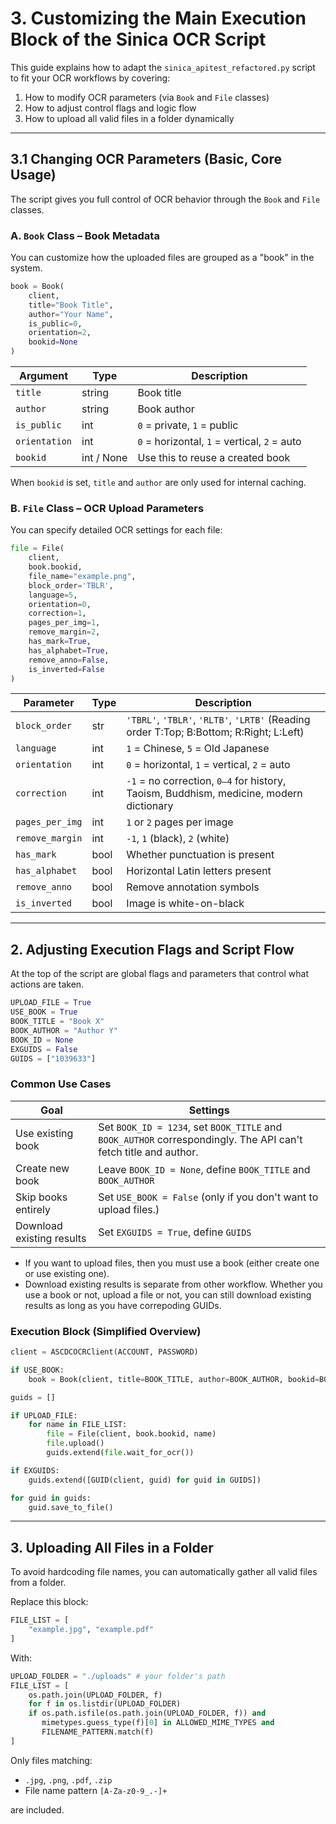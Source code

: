 # 3. Customizing the Main Execution Block of the Sinica OCR Script

This guide explains how to adapt the `sinica_apitest_refactored.py` script to fit your OCR workflows by covering:

1. How to modify OCR parameters (via `Book` and `File` classes)
2. How to adjust control flags and logic flow
3. How to upload all valid files in a folder dynamically

---

## 3.1 Changing OCR Parameters (Basic, Core Usage)

The script gives you full control of OCR behavior through the `Book` and `File` classes.

### A. `Book` Class – Book Metadata

You can customize how the uploaded files are grouped as a "book" in the system.

```python
book = Book(
    client,
    title="Book Title",
    author="Your Name",
    is_public=0,
    orientation=2,
    bookid=None
)
```

| Argument      | Type       | Description                                  |
| ------------- | ---------- | -------------------------------------------- |
| `title`       | string     | Book title                                   |
| `author`      | string     | Book author                                  |
| `is_public`   | int        | `0` = private, `1` = public                  |
| `orientation` | int        | `0` = horizontal, `1` = vertical, `2` = auto |
| `bookid`      | int / None | Use this to reuse a created book             |

When `bookid` is set, `title` and `author` are only used for internal caching.

### B. `File` Class – OCR Upload Parameters

You can specify detailed OCR settings for each file:

```python
file = File(
    client,
    book.bookid,
    file_name="example.png",
    block_order='TBLR',
    language=5,
    orientation=0,
    correction=1,
    pages_per_img=1,
    remove_margin=2,
    has_mark=True,
    has_alphabet=True,
    remove_anno=False,
    is_inverted=False
)
```

| Parameter       | Type | Description                                     |
| --------------- | ---- | ----------------------------------------------- |
| `block_order`   | str  | `'TBRL'`, `'TBLR'`, `'RLTB'`, `'LRTB'`  (Reading order T:Top; B:Bottom; R:Right; L:Left)        |
| `language`      | int  | `1` = Chinese, `5` = Old Japanese               |
| `orientation`   | int  | `0` = horizontal, `1` = vertical, `2` = auto    |
| `correction`    | int  | `-1` = no correction, `0–4` for history, Taoism, Buddhism, medicine, modern dictionary |
| `pages_per_img` | int  | `1` or `2` pages per image                      |
| `remove_margin` | int  | `-1`, `1` (black), `2` (white)                  |
| `has_mark`      | bool | Whether punctuation is present                  |
| `has_alphabet`  | bool | Horizontal Latin letters present                |
| `remove_anno`   | bool | Remove annotation symbols                       |
| `is_inverted`   | bool | Image is white-on-black                         |

---

## 2. Adjusting Execution Flags and Script Flow

At the top of the script are global flags and parameters that control what actions are taken.

```python
UPLOAD_FILE = True
USE_BOOK = True
BOOK_TITLE = "Book X"
BOOK_AUTHOR = "Author Y"
BOOK_ID = None
EXGUIDS = False
GUIDS = ["1039633"]
```

### Common Use Cases

| Goal                  | Settings                                                    |
| --------------------- | ----------------------------------------------------------- |
| Use existing book     | Set `BOOK_ID = 1234`, set `BOOK_TITLE` and `BOOK_AUTHOR` correspondingly. The API can't fetch title and author.               |
| Create new book       | Leave `BOOK_ID = None`, define `BOOK_TITLE` and `BOOK_AUTHOR`            |
| Skip books entirely   | Set `USE_BOOK = False` (only if you don't want to upload files.)    |
| Download existing results | Set `EXGUIDS = True`, define `GUIDS` |

* If you want to upload files, then you must use a book (either create one or use existing one). 
* Download existing results is separate from other workflow. Whether you use a book or not, upload a file or not, you can still download existing results as long as you have correpoding GUIDs. 

### Execution Block (Simplified Overview)

```python
client = ASCDCOCRClient(ACCOUNT, PASSWORD)

if USE_BOOK:
    book = Book(client, title=BOOK_TITLE, author=BOOK_AUTHOR, bookid=BOOK_ID)

guids = []

if UPLOAD_FILE:
    for name in FILE_LIST:
        file = File(client, book.bookid, name)
        file.upload()
        guids.extend(file.wait_for_ocr())

if EXGUIDS:
    guids.extend([GUID(client, guid) for guid in GUIDS])

for guid in guids:
    guid.save_to_file()
```

---

## 3. Uploading All Files in a Folder

To avoid hardcoding file names, you can automatically gather all valid files from a folder.

Replace this block:

```python
FILE_LIST = [
    "example.jpg", "example.pdf"
]
```

With:

```python
UPLOAD_FOLDER = "./uploads" # your folder's path
FILE_LIST = [
    os.path.join(UPLOAD_FOLDER, f)
    for f in os.listdir(UPLOAD_FOLDER)
    if os.path.isfile(os.path.join(UPLOAD_FOLDER, f)) and
       mimetypes.guess_type(f)[0] in ALLOWED_MIME_TYPES and
       FILENAME_PATTERN.match(f)
]
```

Only files matching:

* `.jpg`, `.png`, `.pdf`, `.zip`
* File name pattern `[A-Za-z0-9_.-]+`

are included.
